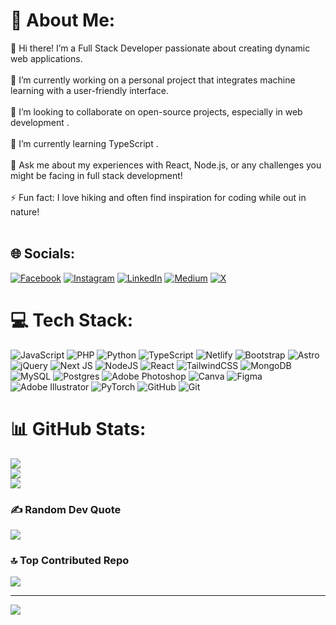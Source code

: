 # 💫 About Me:
👋 Hi there! I’m a Full Stack Developer passionate about creating dynamic web applications.<br><br>👯 I’m currently working on a personal project that integrates machine learning with a user-friendly interface.<br><br>🤝 I’m looking to collaborate on open-source projects, especially in web development .<br><br>🌱 I’m currently learning TypeScript .<br><br>💬 Ask me about my experiences with React, Node.js, or any challenges you might be facing in full stack development!<br><br>⚡ Fun fact: I love hiking and often find inspiration for coding while out in nature!<br><br>


## 🌐 Socials:
[![Facebook](https://img.shields.io/badge/Facebook-%231877F2.svg?logo=Facebook&logoColor=white)](https://facebook.com/MarioMihret) [![Instagram](https://img.shields.io/badge/Instagram-%23E4405F.svg?logo=Instagram&logoColor=white)](https://instagram.com/MarioMihret) [![LinkedIn](https://img.shields.io/badge/LinkedIn-%230077B5.svg?logo=linkedin&logoColor=white)](https://linkedin.com/in/MarioMihret) [![Medium](https://img.shields.io/badge/Medium-12100E?logo=medium&logoColor=white)](https://medium.com/@@MarioMihret) [![X](https://img.shields.io/badge/X-black.svg?logo=X&logoColor=white)](https://x.com/MarioMihret) 

# 💻 Tech Stack:
![JavaScript](https://img.shields.io/badge/javascript-%23323330.svg?style=for-the-badge&logo=javascript&logoColor=%23F7DF1E) ![PHP](https://img.shields.io/badge/php-%23777BB4.svg?style=for-the-badge&logo=php&logoColor=white) ![Python](https://img.shields.io/badge/python-3670A0?style=for-the-badge&logo=python&logoColor=ffdd54) ![TypeScript](https://img.shields.io/badge/typescript-%23007ACC.svg?style=for-the-badge&logo=typescript&logoColor=white) ![Netlify](https://img.shields.io/badge/netlify-%23000000.svg?style=for-the-badge&logo=netlify&logoColor=#00C7B7) ![Bootstrap](https://img.shields.io/badge/bootstrap-%238511FA.svg?style=for-the-badge&logo=bootstrap&logoColor=white) ![Astro](https://img.shields.io/badge/astro-%232C2052.svg?style=for-the-badge&logo=astro&logoColor=white) ![jQuery](https://img.shields.io/badge/jquery-%230769AD.svg?style=for-the-badge&logo=jquery&logoColor=white) ![Next JS](https://img.shields.io/badge/Next-black?style=for-the-badge&logo=next.js&logoColor=white) ![NodeJS](https://img.shields.io/badge/node.js-6DA55F?style=for-the-badge&logo=node.js&logoColor=white) ![React](https://img.shields.io/badge/react-%2320232a.svg?style=for-the-badge&logo=react&logoColor=%2361DAFB) ![TailwindCSS](https://img.shields.io/badge/tailwindcss-%2338B2AC.svg?style=for-the-badge&logo=tailwind-css&logoColor=white) ![MongoDB](https://img.shields.io/badge/MongoDB-%234ea94b.svg?style=for-the-badge&logo=mongodb&logoColor=white) ![MySQL](https://img.shields.io/badge/mysql-4479A1.svg?style=for-the-badge&logo=mysql&logoColor=white) ![Postgres](https://img.shields.io/badge/postgres-%23316192.svg?style=for-the-badge&logo=postgresql&logoColor=white) ![Adobe Photoshop](https://img.shields.io/badge/adobe%20photoshop-%2331A8FF.svg?style=for-the-badge&logo=adobe%20photoshop&logoColor=white) ![Canva](https://img.shields.io/badge/Canva-%2300C4CC.svg?style=for-the-badge&logo=Canva&logoColor=white) ![Figma](https://img.shields.io/badge/figma-%23F24E1E.svg?style=for-the-badge&logo=figma&logoColor=white) ![Adobe Illustrator](https://img.shields.io/badge/adobe%20illustrator-%23FF9A00.svg?style=for-the-badge&logo=adobe%20illustrator&logoColor=white) ![PyTorch](https://img.shields.io/badge/PyTorch-%23EE4C2C.svg?style=for-the-badge&logo=PyTorch&logoColor=white) ![GitHub](https://img.shields.io/badge/github-%23121011.svg?style=for-the-badge&logo=github&logoColor=white) ![Git](https://img.shields.io/badge/git-%23F05033.svg?style=for-the-badge&logo=git&logoColor=white)
# 📊 GitHub Stats:
![](https://github-readme-stats.vercel.app/api?username=MarioMihret&theme=dark&hide_border=false&include_all_commits=false&count_private=false)<br/>
![](https://github-readme-streak-stats.herokuapp.com/?user=MarioMihret&theme=dark&hide_border=false)<br/>
![](https://github-readme-stats.vercel.app/api/top-langs/?username=MarioMihret&theme=dark&hide_border=false&include_all_commits=false&count_private=false&layout=compact)

### ✍️ Random Dev Quote
![](https://quotes-github-readme.vercel.app/api?type=horizontal&theme=radical)

### 🔝 Top Contributed Repo
![](https://github-contributor-stats.vercel.app/api?username=MarioMihret&limit=5&theme=dark&combine_all_yearly_contributions=true)

---
[![](https://visitcount.itsvg.in/api?id=MarioMihret&icon=0&color=0)](https://visitcount.itsvg.in)

<!-- Proudly created with GPRM ( https://gprm.itsvg.in ) -->
